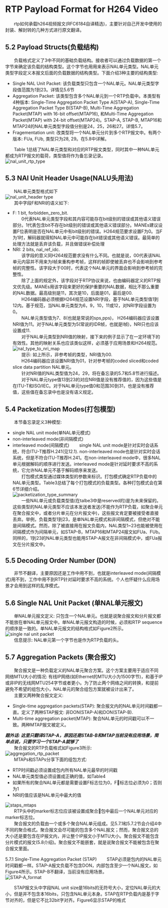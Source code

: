 # RTP Payload Format for H264 Video
&emsp;&emsp;rtp如何承载h264视频报文(RFC6184自译精选)，主要针对自己开发中使用的封装、解封转的几种方式进行原文翻译。
## 5.2 Payload Structs(负载结构)
&emsp;&emsp;负载格式定义了3中不同的基础负载结构。接收者可以通过负载数据的第一个字节来确定该负载的结构类型。这个字节也用用来表示NAL单元类型。NAL单元类型字段定义本报文后面的负载数据的结构类型。下面介绍3种主要的结构类型:<br/>
* Single NAL Unit Packet: 该负载类型只包含一个NAL单元。NAL单元类型字段值范围为1到23。详情见5.6节
* Aggregation Packet: 该类型包含多个NAL单元到一个RTP负载中。本类型有4种版本: Single-Time Aggregation Packet Type A(STAP-A), Single-Time Aggregation Packet Type B(STAP-B), Multi-Time Aggregation Packet(MTAP) with 16-bit offset(MTAP16), 和Multi-Time Aggregation Packet(MTAP) with 24-bit offset(MTAP24)。STAP-A, STAP-B, MTAP16和MTAP24的NAL单元类型字段值分别是24，25，26和27。详情5.7。
* Fragementation unit: 改类型将一个NAL单元分片到多个RTP报文中。有两个版本: FUa, FUb, 类型只为28, 29。在5.8中详解。

&emsp;&emsp;Table 1总结了NAL单元类型和对应的RTP报文类型，同时其中一种NAL单元都成为RTP报文的载荷，类型值将作为备忘录记录。<br/>
![nal_unit_rtp_type](https://github.com/runner365/read_book/blob/master/RTP_H264/pic/Summary_NALU_type_and_packet_type.png)

## 5.3 NAl Unit Header Usage(NALU头用法)
&emsp;&emsp;NAL单元类型格式如下<br/>
![nal_unit_header type](https://github.com/runner365/read_book/blob/master/RTP_H264/pic/NALU_HEADER_TYPE.png)<br/>
&emsp;&emsp;其中字段F和NRI的语义如下:<br/>
* F: 1 bit, forbidden_zero_bit. <br/>
&emsp;&emsp;0代表NAL单元类型字段和其内容可能存在bit级别的错误或其他语义错误部分。1代表包含bit不存在bit级别的错误或其他语义错误部分。MANEs建议设置F位表明是否在NAL单元中有bit级别的错误。H264规范要求设置F为0。当F为1时，解码器就得知NAL单元中可能存在bit错误或其他语义错误。最简单的处理方法就是丢弃该负载，并且做错误补偿处理<br/>
* NRI: 2 bits, nal_ref_idc.<br/>
&emsp;&emsp;该字段的意义同H264规范要求没有什么不同。也就是说，00代表该NAL单元内容并不用来为I帧来重构参考帧，这样的帧即使被丢弃也不会影响到参考帧的完整性。该字段大于00时，代表这个NAL单元的界面会影响到参考帧的完整性。<br/>
&emsp;&emsp;除了上面的规定外，该字段对于RTP协议来说，也由编码器定义的RTP报文优先级。MANEs用该字段来更好的保护重要的NAL数据，相比不那么重要的NAL数据。最高级别是11，其次是10，后面是01，最后是00.<br/>
&emsp;&emsp;H264编码器必须根据H264规范设置NRI字段，基于NAL单元类型值1到12内。基于规范，当NAL单元类型为6，9，10，11或12，对NRI字段设置为0。<br/>
&emsp;&emsp;NAL单元类型值为7、8(也就是常说的sps,pps)， H264编码器应该设置NRI值为11。对于NAL单元类型为5(常说的IDR帧，也就是I帧)，NRI只也应该设置成11.<br/>
&emsp;&emsp;对于NAL单元类型到NRI值的映射，接下来的例子显示了在一定环境下的有效性。其他的映射关系也应该类似这样，必须基于应用场景和H264规范。</br>
![nal_type_to_nri_map](https://github.com/runner365/read_book/blob/master/RTP_H264/pic/nal_type_to_nri_map.png)<br/>
&emsp;&emsp;提示: 如上所示，非参考帧的类型，NRI值为00.<br/>
&emsp;&emsp;H264编码器应该设置NRI值为01，针对参考帧的coded sliced和coded slice data partition NAL单元。<br/>
&emsp;&emsp;针对NRI值的NAL类型值为24，29，将在备忘录的5.7和5.8节进行描述。<br/>
&emsp;&emsp;对于NAL单元type值13到23的对应NRI值是没有推荐值的，因为这些值是在ITU-T和ISO/IEC。对于NAL单元type值0和范围30到31，也是没有推荐值，这些值在备忘录中也是没有语义规定。<br/>
## 5.4 Packetization Modes(打包模型)
&emsp;&emsp;本节备忘录定义3种模型:<br/>
* single NAL unit mode(单NAL单元模式)
* non-interleaved mode(非间隔模式)
* interleaved mode(间隔模式)
&emsp;&emsp;single NAL unit mode是针对实时会话系统，符合ITU-T推荐H.241(见12.1). non-interleaved mode也是针对实时会话系统，但是不符合ITU-T推荐H.241。在non-interleaved mode中，很多NAL单元根据解码的顺序进行发送。interleaved mode是针对延时要求不高的系统，它允许NAL单元不基于解码顺序来发送。<br/>
&emsp;&emsp;打包模式类型通过媒体类型的参数来标识。打包模式确定RTP负载中的NAL单元类型。Table3总结了每个打包模式的负载类型。各种打包模式会在第6节详细介绍。<br/>
![packetization_type_summary](https://github.com/runner365/read_book/blob/master/RTP_H264/pic/Table3_packetization_mode.png)<br/>
&emsp;&emsp;一些NAL单元或负载类型值(在talbe3中是reserved的)是为未来保留的。这些类型的NAL单元类型不应该本发送者发送(不能作为RTP负载，如聚合单元在聚合报文中，或者分片单元在分片报文中)，这些报文肯定要被接受者直接丢弃。举例，负载类型1到23，是单NAL单元模式和非间隔模式，但绝对不能是间隔模式。然而，除了被直接用在报文负载内，NAL类型1~23也能被使用在间隔模式作为间隔单元，如STAP-B，MTAP16和MTAP24报文如FUa、FUb。同样的，1到23的NAL单元类型也能用STAP-A报文在非间隔模式中，或FUa报文在分片报文中。

## 5.5 Decoding Order Number (DON)
&emsp;&emsp;非节不翻译，主要原因还是工作中用不到，也就是interleaved mode(间隔模式)用不到，工作中用不到RTP针对延时要求不高的系统。个人也怀疑什么应用场景才会用到这样的乱序模式。

## 5.6 Single NAL Unit Packet (单NAL单元报文)
&emsp;&emsp;单NAL单元报文定义: 只包含一个NAL单元。也就是说聚合报文和分片报文都不能放在单NAL单元报文中。单NAL单元报文构造的时候，必须和RTP sequence的顺序是一致的。单NAL单元报文的结构格式如Figure2所示。<br/>
![single nal unit packet](https://github.com/runner365/read_book/blob/master/RTP_H264/pic/Single_NAL_Unit_Packet_Format.png)<br/>
&emsp;&emsp;信息提示: NAL单元第一个字节也是作为RTP负载的头。

## 5.7 Aggregation Packets (聚合报文)
&emsp;&emsp;聚合报文是一种负载定义的NAL单元聚合方案。这个方案主要用于适应不同网络MTU大小的情况: 有线IP网络(如Ethernet的MTU大小为1500字节)，和基于IP或非IP的无线网MTU254字节或者更小。为了防止两个网络之间的转换，和提前避免不希望的组包大小，NAL单元的聚合组包方案就被设计出来了。<br/>
&emsp;&emsp;主要又两种聚合报文定义:
* Single-time aggregation packets(STAP): 聚合报文内的NAL单元时间戳都一直。定义了两种STAP报文: 非DON(STAP-A)和DON(STAP-B).
* Multi-time aggregation packet(MTAP): 聚合NAL单元的时间戳可以不一致。两种MTAP报文被定义。

***题外话: 这里只翻译STAP-A，原因还是STAB-B和MTAP当前没有应用场景，简单点说，只要学习一个STAP-A就够了*** <br/>
&emsp;&emsp;聚合报文的RTP负载格式如Figure3所示:<br/>
![aggregation_rtp_packet](https://github.com/runner365/read_book/blob/master/RTP_H264/pic/Aggregation_RTP_packet.png)<br/>
&emsp;&emsp;MTAPs和STAPs分享下面的组包方式:
* RTP时间戳必须设置成包内所有NAL单元最早的时间戳
* NAL单元类型值必须设置成正确的值，如Table4
* 如果所有的聚合NAL单元都是需要设置F标志位为0，F标志位必须为0；否则为1
* NRI的值应该是NAL单元中最大的值

![staps_mtaps](https://github.com/runner365/read_book/blob/master/RTP_H264/pic/Table4_STAPs_MTAPs.png)<br/>
&emsp;&emsp;RTP头中的marker标志位应该被设置成聚合包中最后一个NAL单元对应的marker标志位。<br/>
&emsp;&emsp;聚合报文的负载由一个或多个聚合NAL单元组成。见5.7.1和5.7.2节会介绍4中不同的聚合格式。聚合报文会尽可能的包含多个NAL报文；然而，聚合报文总的大小还是要包含在IP报文内，并让整个IP报文小于MTU大小。聚合报文不能包含分片模式的报文(5.8介绍)。聚合报文不能嵌套，就是说聚合报文不能被包含在聚合报文里面。

5.7.1 Single-Time Aggregation Packet (STAP)
&emsp;&emsp;STAP必须是包内的NAL单元时间戳都一样。STAP-A报文负载不包含DON，内部包含至少一个NAL报文，如Figure4所示。STAP-B不翻译，当前没有应用场景。<br/>
![STAP-A_format](https://github.com/runner365/read_book/blob/master/RTP_H264/pic/STAP-A_format.png)<br/>

&emsp;&emsp;STAP报文头中字段NAL unit size是16bits的无符号大小，定位NAL单元的大小，但是并不包含本16bits，只包含NAL单元本身。STAP在RTP负载内是基于字节对齐的，但是它不比32bit字对齐。Figure6显示STAP的格式<br/>
